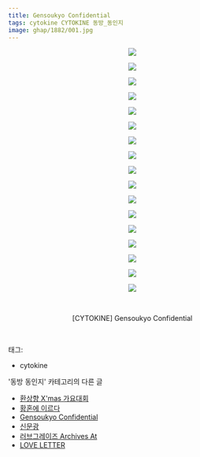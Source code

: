 ```yaml
---
title: Gensoukyo Confidential
tags: cytokine CYTOKINE 동방_동인지
image: ghap/1882/001.jpg
---
```

<div class="article">
<p style="text-align: center; clear: none; float: none;"><img src="{{ site.nasurl }}/ghap/1882/001.jpg"/></p>
<p style="text-align: center; clear: none; float: none;"><img src="{{ site.nasurl }}/ghap/1882/002.jpg"/></p>
<p style="text-align: center; clear: none; float: none;"><img src="{{ site.nasurl }}/ghap/1882/003.jpg"/></p>
<p style="text-align: center; clear: none; float: none;"><img src="{{ site.nasurl }}/ghap/1882/004.jpg"/></p>
<p style="text-align: center; clear: none; float: none;"><img src="{{ site.nasurl }}/ghap/1882/005.jpg"/></p>
<p style="text-align: center; clear: none; float: none;"><img src="{{ site.nasurl }}/ghap/1882/006.jpg"/></p>
<p style="text-align: center; clear: none; float: none;"><img src="{{ site.nasurl }}/ghap/1882/007.jpg"/></p>
<p style="text-align: center; clear: none; float: none;"><img src="{{ site.nasurl }}/ghap/1882/008.jpg"/></p>
<p style="text-align: center; clear: none; float: none;"><img src="{{ site.nasurl }}/ghap/1882/009.jpg"/></p>
<p style="text-align: center; clear: none; float: none;"><img src="{{ site.nasurl }}/ghap/1882/010.jpg"/></p>
<p style="text-align: center; clear: none; float: none;"><img src="{{ site.nasurl }}/ghap/1882/011.jpg"/></p>
<p style="text-align: center; clear: none; float: none;"><img src="{{ site.nasurl }}/ghap/1882/012.jpg"/></p>
<p style="text-align: center; clear: none; float: none;"><img src="{{ site.nasurl }}/ghap/1882/013.jpg"/></p>
<p style="text-align: center; clear: none; float: none;"><img src="{{ site.nasurl }}/ghap/1882/014.jpg"/></p>
<p style="text-align: center; clear: none; float: none;"><img src="{{ site.nasurl }}/ghap/1882/015.jpg"/></p>
<p style="text-align: center; clear: none; float: none;"><img src="{{ site.nasurl }}/ghap/1882/016.jpg"/></p>
<p style="text-align: center; clear: none; float: none;"><img src="{{ site.nasurl }}/ghap/1882/017.jpg"/></p>
<p style="text-align: center; clear: none; float: none;"><br/></p>
<p style="text-align: center; clear: none; float: none;">[CYTOKINE] Gensoukyo Confidential</p>
<p><br/></p>
</div><div class="tagTrail">
<p>태그: </p>
<ul>
<li>cytokine</li>
</ul>
</div><div class="another">
<p>'동방 동인지' 카테고리의 다른 글</p>
<ul>
<li><a href="/2016-08-28-ghap_1884">환상향 X'mas 가요대회</a></li>
<li><a href="/2016-08-28-ghap_1883">황혼에 이르다</a></li>
<li><a href="/2016-08-28-ghap_1882">Gensoukyo Confidential</a></li>
<li><a href="/2016-08-28-ghap_1880">신문광</a></li>
<li><a href="/2016-08-28-ghap_1879">러브그레이즈 Archives At</a></li>
<li><a href="/2016-08-28-ghap_1878">LOVE LETTER</a></li>
</ul>
</div><div class="cb_module cb_fluid">
<div class="cb_wrt cb_profile">
</div><!-- commentList close -->
</div>